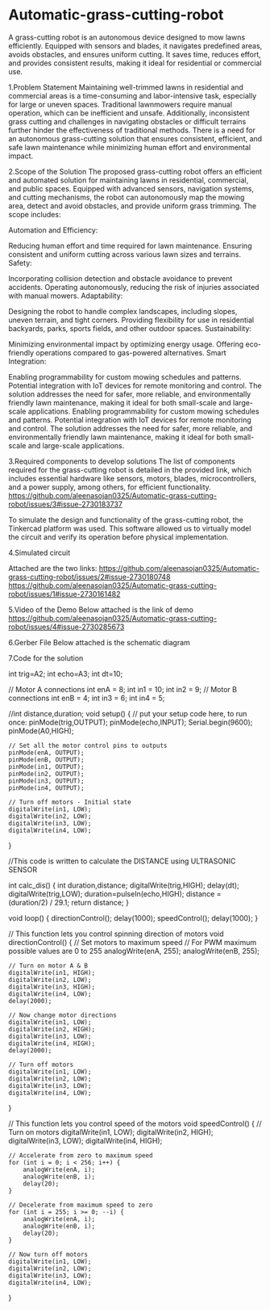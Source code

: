 # Automatic-grass-cutting-robot
A grass-cutting robot is an autonomous device designed to mow lawns efficiently. Equipped with sensors and blades, it navigates predefined areas, avoids obstacles, and ensures uniform cutting. It saves time, reduces effort, and provides consistent results, making it ideal for residential or commercial use.

1.Problem Statement
Maintaining well-trimmed lawns in residential and commercial areas is a time-consuming and labor-intensive task, especially for large or uneven spaces. Traditional lawnmowers require manual operation, which can be inefficient and unsafe. Additionally, inconsistent grass cutting and challenges in navigating obstacles or difficult terrains further hinder the effectiveness of traditional methods. There is a need for an autonomous grass-cutting solution that ensures consistent, efficient, and safe lawn maintenance while minimizing human effort and environmental impact.

2.Scope of the Solution
The proposed grass-cutting robot offers an efficient and automated solution for maintaining lawns in residential, commercial, and public spaces. Equipped with advanced sensors, navigation systems, and cutting mechanisms, the robot can autonomously map the mowing area, detect and avoid obstacles, and provide uniform grass trimming. The scope includes:

Automation and Efficiency:

Reducing human effort and time required for lawn maintenance.
Ensuring consistent and uniform cutting across various lawn sizes and terrains.
Safety:

Incorporating collision detection and obstacle avoidance to prevent accidents.
Operating autonomously, reducing the risk of injuries associated with manual mowers.
Adaptability:

Designing the robot to handle complex landscapes, including slopes, uneven terrain, and tight corners.
Providing flexibility for use in residential backyards, parks, sports fields, and other outdoor spaces.
Sustainability:

Minimizing environmental impact by optimizing energy usage.
Offering eco-friendly operations compared to gas-powered alternatives.
Smart Integration:

Enabling programmability for custom mowing schedules and patterns.
Potential integration with IoT devices for remote monitoring and control.
The solution addresses the need for safer, more reliable, and environmentally friendly lawn maintenance, making it ideal for both small-scale and large-scale applications.
Enabling programmability for custom mowing schedules and patterns.
Potential integration with IoT devices for remote monitoring and control.
The solution addresses the need for safer, more reliable, and environmentally friendly lawn maintenance, making it ideal for both small-scale and large-scale applications.

3.Required components to develop solutions
The list of components required for the grass-cutting robot is detailed in the provided link, which includes essential hardware like sensors, motors, blades, microcontrollers, and a power supply, among others, for efficient functionality.
https://github.com/aleenasojan0325/Automatic-grass-cutting-robot/issues/3#issue-2730183737

To simulate the design and functionality of the grass-cutting robot, the Tinkercad platform was used. This software allowed us to virtually model the circuit and verify its operation before physical implementation.

4.Simulated circuit

Attached are the two links:
https://github.com/aleenasojan0325/Automatic-grass-cutting-robot/issues/2#issue-2730180748
https://github.com/aleenasojan0325/Automatic-grass-cutting-robot/issues/1#issue-2730161482

5.Video of the Demo
Below attached is the link of demo
https://github.com/aleenasojan0325/Automatic-grass-cutting-robot/issues/4#issue-2730285673

6.Gerber File
Below attached is the schematic diagram 


7.Code for the solution


int trig=A2;
int echo=A3;
int dt=10;

// Motor A connections
int enA = 8;
int in1 = 10;
int in2 = 9;
// Motor B connections
int enB = 4;
int in3 = 6;
int in4 = 5;

//int distance,duration;
void setup() {
  // put your setup code here, to run once:
    pinMode(trig,OUTPUT);
    pinMode(echo,INPUT);
    Serial.begin(9600);
    pinMode(A0,HIGH);
  
  	// Set all the motor control pins to outputs
	pinMode(enA, OUTPUT);
	pinMode(enB, OUTPUT);
	pinMode(in1, OUTPUT);
	pinMode(in2, OUTPUT);
	pinMode(in3, OUTPUT);
	pinMode(in4, OUTPUT);
	
	// Turn off motors - Initial state
	digitalWrite(in1, LOW);
	digitalWrite(in2, LOW);
	digitalWrite(in3, LOW);
	digitalWrite(in4, LOW);
}

//This code is written to calculate the DISTANCE using ULTRASONIC SENSOR

int calc_dis()
{
    int duration,distance;
    digitalWrite(trig,HIGH);
    delay(dt);
    digitalWrite(trig,LOW);
    duration=pulseIn(echo,HIGH);
    distance = (duration/2) / 29.1;
    return distance;
}

void loop() {
	directionControl();
	delay(1000);
	speedControl();
	delay(1000);
}

// This function lets you control spinning direction of motors
void directionControl() {
	// Set motors to maximum speed
	// For PWM maximum possible values are 0 to 255
	analogWrite(enA, 255);
	analogWrite(enB, 255);

	// Turn on motor A & B
	digitalWrite(in1, HIGH);
	digitalWrite(in2, LOW);
	digitalWrite(in3, HIGH);
	digitalWrite(in4, LOW);
	delay(2000);
	
	// Now change motor directions
	digitalWrite(in1, LOW);
	digitalWrite(in2, HIGH);
	digitalWrite(in3, LOW);
	digitalWrite(in4, HIGH);
	delay(2000);
	
	// Turn off motors
	digitalWrite(in1, LOW);
	digitalWrite(in2, LOW);
	digitalWrite(in3, LOW);
	digitalWrite(in4, LOW);
}

// This function lets you control speed of the motors
void speedControl() {
	// Turn on motors
	digitalWrite(in1, LOW);
	digitalWrite(in2, HIGH);
	digitalWrite(in3, LOW);
	digitalWrite(in4, HIGH);
	
	// Accelerate from zero to maximum speed
	for (int i = 0; i < 256; i++) {
		analogWrite(enA, i);
		analogWrite(enB, i);
		delay(20);
	}
	
	// Decelerate from maximum speed to zero
	for (int i = 255; i >= 0; --i) {
		analogWrite(enA, i);
		analogWrite(enB, i);
		delay(20);
	}
	
	// Now turn off motors
	digitalWrite(in1, LOW);
	digitalWrite(in2, LOW);
	digitalWrite(in3, LOW);
	digitalWrite(in4, LOW);
}







